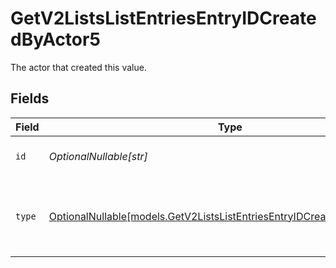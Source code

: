 # GetV2ListsListEntriesEntryIDCreatedByActor5

The actor that created this value.


## Fields

| Field                                                                                                                                    | Type                                                                                                                                     | Required                                                                                                                                 | Description                                                                                                                              |
| ---------------------------------------------------------------------------------------------------------------------------------------- | ---------------------------------------------------------------------------------------------------------------------------------------- | ---------------------------------------------------------------------------------------------------------------------------------------- | ---------------------------------------------------------------------------------------------------------------------------------------- |
| `id`                                                                                                                                     | *OptionalNullable[str]*                                                                                                                  | :heavy_minus_sign:                                                                                                                       | An ID to identify the actor.                                                                                                             |
| `type`                                                                                                                                   | [OptionalNullable[models.GetV2ListsListEntriesEntryIDCreatedByActorType5]](../models/getv2listslistentriesentryidcreatedbyactortype5.md) | :heavy_minus_sign:                                                                                                                       | The type of actor. [Read more information on actor types here](/docs/actors).                                                            |